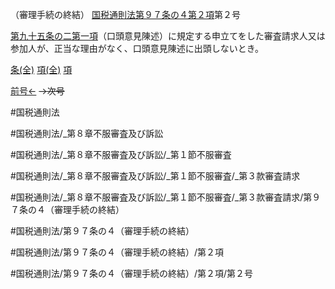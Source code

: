（審理手続の終結）
[国税通則法第９７条の４第２項](国税通則法＿＿＿＿＿第９７条の４第２項)第２号

[第九十五条の二第一項](国税通則法＿＿＿＿＿第９５条の２第１項)（口頭意見陳述）に規定する申立てをした審査請求人又は参加人が、正当な理由がなく、口頭意見陳述に出頭しないとき。

[条(全)](国税通則法＿＿＿＿＿第９７条の４_.md)    [項(全)](国税通則法＿＿＿＿＿第９７条の４第２項_.md)    [項](国税通則法＿＿＿＿＿第９７条の４第２項.md)

[前号←](国税通則法＿＿＿＿＿第９７条の４第２項第１号.md)  ~~→次号~~

#国税通則法

#国税通則法/_第８章不服審査及び訴訟

#国税通則法/_第８章不服審査及び訴訟/_第１節不服審査

#国税通則法/_第８章不服審査及び訴訟/_第１節不服審査/_第３款審査請求

#国税通則法/_第８章不服審査及び訴訟/_第１節不服審査/_第３款審査請求/第９７条の４（審理手続の終結）

#国税通則法/第９７条の４（審理手続の終結）

#国税通則法/第９７条の４（審理手続の終結）/第２項

#国税通則法/第９７条の４（審理手続の終結）/第２項/第２号

